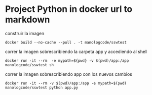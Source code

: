 # Project Python in docker url to markdown

construir la imagen

    docker build --no-cache --pull . -t manologcode/sswtest

correr la imagen sobrescribiendo la carpeta app y accediendo al shell 

    docker run -it --rm  -e mypath=${pwd} -v $(pwd)/app:/app manologcode/sswtest sh

correr la imagen sobrescribiendo app con los nuevos cambios

    docker run -it --rm -v $(pwd)/app:/app -e mypath=$(pwd) manologcode/sswtest python app.py

#